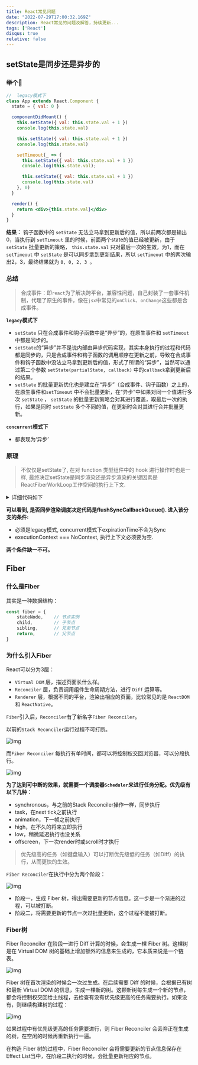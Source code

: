 ```yaml
---
title: React常见问题
date: "2022-07-29T17:00:32.169Z"
description: React常见的问题及解答，持续更新...
tags: ['React']
disqus: true
relative: false
---
```


## setState是同步还是异步的

### 举个🌰

```jsx {1}
//  legacy模式下
class App extends React.Component {
  state = { val: 0 }

  componentDidMount() {
    this.setState({ val: this.state.val + 1 })
    console.log(this.state.val)

    this.setState({ val: this.state.val + 1 })
    console.log(this.state.val)

    setTimeout(_ => {
      this.setState({ val: this.state.val + 1 })
      console.log(this.state.val);

      this.setState({ val: this.state.val + 1 })
      console.log(this.state.val)
    }, 0)
  }

  render() {
    return <div>{this.state.val}</div>
  }
}
```

**结果：** 钩子函数中的 `setState` 无法立马拿到更新后的值，所以前两次都是输出0，当执行到 `setTimeout` 里的时候，前面两个state的值已经被更新，由于 `setState` 批量更新的策略， `this.state.val` 只对最后一次的生效，为1，而在 `setTimeout` 中 `setState` 是可以同步拿到更新结果，所以 `setTimeout` 中的两次输出2，3，最终结果就为 `0, 0, 2, 3 `。

### 总结

> 合成事件：即`react`为了解决跨平台，兼容性问题，自己封装了一套事件机制，代理了原生的事件，像在`jsx`中常见的`onClick`、`onChange`这些都是合成事件。

**`legacy`模式下**

* `setState` 只在合成事件和钩子函数中是“异步”的，在原生事件和 `setTimeout` 中都是同步的。
* `setState`的“异步”并不是说内部由异步代码实现，其实本身执行的过程和代码都是同步的，只是合成事件和钩子函数的调用顺序在更新之前，导致在合成事件和钩子函数中没法立马拿到更新后的值，形式了所谓的“异步”，当然可以通过第二个参数 `setState(partialState, callback)` 中的`callback`拿到更新后的结果。
* `setState` 的批量更新优化也是建立在“异步”（合成事件、钩子函数）之上的，在原生事件和`setTimeout` 中不会批量更新，在“异步”中如果对同一个值进行多次 `setState` ， `setState` 的批量更新策略会对其进行覆盖，取最后一次的执行，如果是同时 `setState` 多个不同的值，在更新时会对其进行合并批量更新。

**`concurrent`模式下**

* 都表现为‘异步’

### 原理
> 不仅仅是setState了, 在对 function 类型组件中的 hook 进行操作时也是一样, 最终决定setState是同步渲染还是异步渲染的关键因素是ReactFiberWorkLoop工作空间的执行上下文.

<details>
<summary>详细代码如下</summary>

```js
export function scheduleUpdateOnFiber(
  fiber: Fiber,
  expirationTime: ExpirationTime,
) {
  const priorityLevel = getCurrentPriorityLevel();

  if (expirationTime === Sync) {
    if (
      // Check if we're inside unbatchedUpdates
      (executionContext & LegacyUnbatchedContext) !== NoContext &&
      // Check if we're not already rendering
      (executionContext & (RenderContext | CommitContext)) === NoContext
    ) {
      performSyncWorkOnRoot(root);
    } else {
      ensureRootIsScheduled(root);
      schedulePendingInteractions(root, expirationTime);
      if (executionContext === NoContext) {
        // Flush the synchronous work now, unless we're already working or inside
        // a batch. This is intentionally inside scheduleUpdateOnFiber instead of
        // scheduleCallbackForFiber to preserve the ability to schedule a callback
        // without immediately flushing it. We only do this for user-initiated
        // updates, to preserve historical behavior of legacy mode.
        flushSyncCallbackQueue();
      }
    }
  } else {
    // Schedule a discrete update but only if it's not Sync.
    if (
      (executionContext & DiscreteEventContext) !== NoContext &&
      // Only updates at user-blocking priority or greater are considered
      // discrete, even inside a discrete event.
      (priorityLevel === UserBlockingPriority ||
        priorityLevel === ImmediatePriority)
    ) {
      // This is the result of a discrete event. Track the lowest priority
      // discrete update per root so we can flush them early, if needed.
      if (rootsWithPendingDiscreteUpdates === null) {
        rootsWithPendingDiscreteUpdates = new Map([[root, expirationTime]]);
      } else {
        const lastDiscreteTime = rootsWithPendingDiscreteUpdates.get(root);
        if (
          lastDiscreteTime === undefined ||
          lastDiscreteTime > expirationTime
        ) {
          rootsWithPendingDiscreteUpdates.set(root, expirationTime);
        }
      }
    }
    // Schedule other updates after in case the callback is sync.
    ensureRootIsScheduled(root);
    schedulePendingInteractions(root, expirationTime);
  }
}
```
</details>

**可以看到, 是否同步渲染调度决定代码是flushSyncCallbackQueue(). 进入该分支的条件:**

* 必须是legacy模式, concurrent模式下expirationTime不会为Sync
* executionContext === NoContext, 执行上下文必须要为空.

**两个条件缺一不可。**

## Fiber

### 什么是Fiber

其实是一种数据结构：

```js
const fiber = {
    stateNode,    // 节点实例
    child,        // 子节点
    sibling,      // 兄弟节点
    return,       // 父节点
}
```

### 为什么引入Fiber

React可以分为3层：

* `Virtual DOM` 层，描述页面长什么样。
* `Reconciler` 层，负责调用组件生命周期方法，进行 `Diff` 运算等。
* `Renderer` 层，根据不同的平台，渲染出相应的页面，比较常见的是 `ReactDOM` 和 `ReactNative`。

`Fiber`引入后，`Reconciler`有了新名字`Fiber Reconciler`。

以前的`Stack Reconciler`运行过程不可打断。

![img](images/2022-07-29-10-29-53.png)

而`Fiber Reconciler` 每执行有单时间，都可以将控制权交回浏览器，可以分段执行。

![img](images/2022-07-29-10-31-26.png)

**为了达到可中断的效果，就需要一个调度器`Scheduler`来进行任务分配。优先级有以下几种：**

* synchronous，与之前的Stack Reconciler操作一样，同步执行
* task，在next tick之前执行
* animation，下一帧之前执行
* high，在不久的将来立即执行
* low，稍微延迟执行也没关系
* offscreen，下一次render时或scroll时才执行

> 优先级高的任务（如键盘输入）可以打断优先级低的任务（如Diff）的执行，从而更快的生效。

`Fiber Reconciler`在执行中分为两个阶段：

![img](images/2022-07-29-10-36-24.png)

* 阶段一，生成 Fiber 树，得出需要更新的节点信息。这一步是一个渐进的过程，可以被打断。
* 阶段二，将需要更新的节点一次过批量更新，这个过程不能被打断。

### Fiber树

Fiber Reconciler 在阶段一进行 Diff 计算的时候，会生成一棵 Fiber 树。这棵树是在 Virtual DOM 树的基础上增加额外的信息来生成的，它本质来说是一个链表。

![img](images/2022-07-29-10-43-33.png)

Fiber 树在首次渲染的时候会一次过生成。在后续需要 Diff 的时候，会根据已有树和最新 Virtual DOM 的信息，生成一棵新的树。这颗新树每生成一个新的节点，都会将控制权交回给主线程，去检查有没有优先级更高的任务需要执行。如果没有，则继续构建树的过程：

![img](images/2022-07-29-10-44-46.png)

如果过程中有优先级更高的任务需要进行，则 Fiber Reconciler 会丢弃正在生成的树，在空闲的时候再重新执行一遍。

在构造 Fiber 树的过程中，Fiber Reconciler 会将需要更新的节点信息保存在Effect List当中，在阶段二执行的时候，会批量更新相应的节点。

